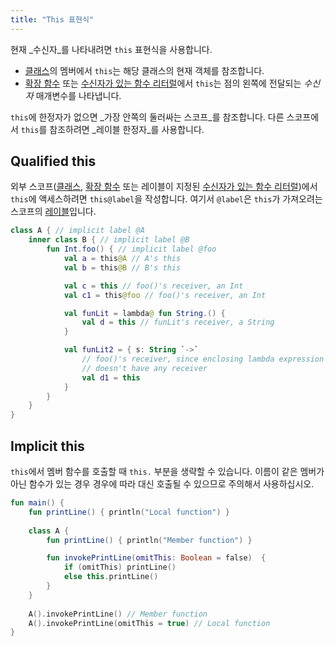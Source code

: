 ```yaml
---
title: "This 표현식"
---
```

현재 _수신자_를 나타내려면 `this` 표현식을 사용합니다.

* [클래스](classes#inheritance)의 멤버에서 `this`는 해당 클래스의 현재 객체를 참조합니다.
* [확장 함수](extensions) 또는 [수신자가 있는 함수 리터럴](lambdas#function-literals-with-receiver)에서 `this`는 점의 왼쪽에 전달되는 _수신자_ 매개변수를 나타냅니다.

`this`에 한정자가 없으면 _가장 안쪽의 둘러싸는 스코프_를 참조합니다. 다른 스코프에서 `this`를 참조하려면 _레이블 한정자_를 사용합니다.

## Qualified this

외부 스코프([클래스](classes), [확장 함수](extensions) 또는 레이블이 지정된 [수신자가 있는 함수 리터럴](lambdas#function-literals-with-receiver))에서 `this`에 액세스하려면 `this@label`을 작성합니다. 여기서 `@label`은 `this`가 가져오려는 스코프의 [레이블](returns)입니다.

```kotlin
class A { // implicit label @A
    inner class B { // implicit label @B
        fun Int.foo() { // implicit label @foo
            val a = this@A // A's this
            val b = this@B // B's this

            val c = this // foo()'s receiver, an Int
            val c1 = this@foo // foo()'s receiver, an Int

            val funLit = lambda@ fun String.() {
                val d = this // funLit's receiver, a String
            }

            val funLit2 = { s: String `->`
                // foo()'s receiver, since enclosing lambda expression
                // doesn't have any receiver
                val d1 = this
            }
        }
    }
}
```

## Implicit this

`this`에서 멤버 함수를 호출할 때 `this.` 부분을 생략할 수 있습니다. 이름이 같은 멤버가 아닌 함수가 있는 경우 경우에 따라 대신 호출될 수 있으므로 주의해서 사용하십시오.

```kotlin
fun main() {
    fun printLine() { println("Local function") }
    
    class A {
        fun printLine() { println("Member function") }

        fun invokePrintLine(omitThis: Boolean = false)  { 
            if (omitThis) printLine()
            else this.printLine()
        }
    }
    
    A().invokePrintLine() // Member function
    A().invokePrintLine(omitThis = true) // Local function
}
```